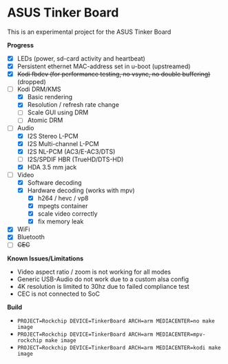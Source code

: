 # ASUS Tinker Board

This is an experimental project for the ASUS Tinker Board

**Progress**

* [x] LEDs (power, sd-card activity and heartbeat)
* [x] Persistent ethernet MAC-address set in u-boot (upstreamed)
* [x] ~~Kodi fbdev (for performance testing, no vsync, no double buffering)~~ (dropped)
* [ ] Kodi DRM/KMS
  * [x] Basic rendering
  * [x] Resolution / refresh rate change
  * [ ] Scale GUI using DRM
  * [ ] Atomic DRM
* [ ] Audio
  * [x] I2S Stereo L-PCM
  * [x] I2S Multi-channel L-PCM
  * [x] I2S NL-PCM (AC3/E-AC3/DTS)
  * [ ] I2S/SPDIF HBR (TrueHD/DTS-HD)
  * [x] HDA 3.5 mm jack
* [ ] Video
  * [x] Software decoding
  * [x] Hardware decoding (works with mpv)
    * [x] h264 / hevc / vp8
    * [x] mpegts container
    * [x] scale video correctly
    * [x] fix memory leak
* [x] WiFi
* [x] Bluetooth
* [ ] ~~CEC~~

**Known Issues/Limitations**

* Video aspect ratio / zoom is not working for all modes
* Generic USB-Audio do not work due to a custom alsa config
* 4K resolution is limited to 30hz due to failed compliance test
* CEC is not connected to SoC

**Build**

* `PROJECT=Rockchip DEVICE=TinkerBoard ARCH=arm MEDIACENTER=no make image`
* `PROJECT=Rockchip DEVICE=TinkerBoard ARCH=arm MEDIACENTER=mpv-rockchip make image`
* `PROJECT=Rockchip DEVICE=TinkerBoard ARCH=arm MEDIACENTER=kodi make image`
